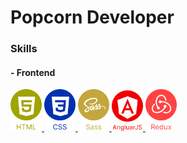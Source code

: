 # Popcorn Developer

### Skills
#### - Frontend

<a href="https://github.com/Popcorn412">
	<img 
		alt="HTML" 
		src="./assets/images/icons/html.svg" 
		width="50"
	/>
	<img 
		alt="HTML" 
		src="./assets/images/icons/css.svg" 
		width="50"
	/>
	<img 
		alt="HTML" 
		src="./assets/images/icons/sass.svg" 
		width="50"
	/>
	<img 
		alt="HTML" 
		src="./assets/images/icons/angularjs.svg" 
		width="50"
	/>
	<img 
		alt="HTML" 
		src="./assets/images/icons/redux.svg" 
		width="50"
	/>
</a>
